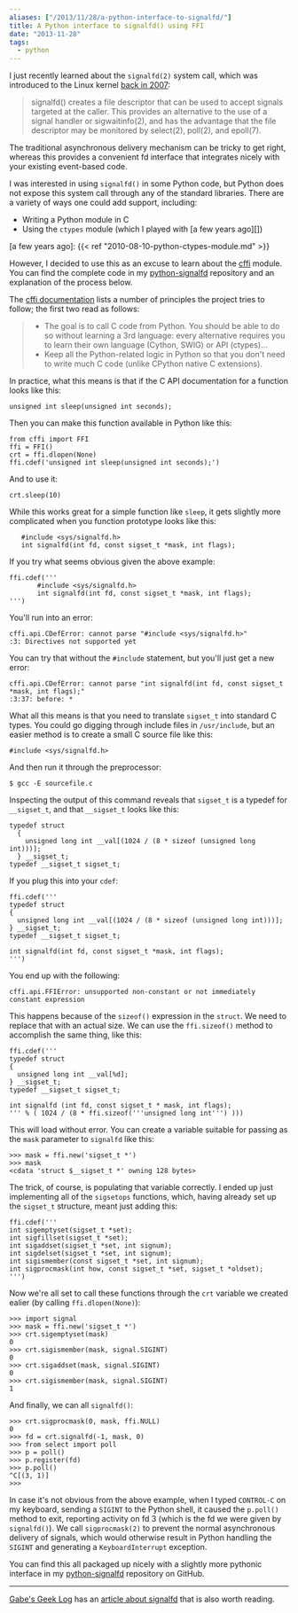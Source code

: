 ```yaml
---
aliases: ["/2013/11/28/a-python-interface-to-signalfd/"]
title: A Python interface to signalfd() using FFI
date: "2013-11-28"
tags:
  - python
---
```


I just recently learned about the `signalfd(2)` system call, which was
introduced to the Linux kernel [back in 2007][]:

>  signalfd() creates a file descriptor that can be used to accept
>  signals targeted at the caller.  This provides an alternative to
>  the use  of  a  signal handler  or  sigwaitinfo(2),  and has the
>  advantage that the file descriptor may be monitored by select(2),
>  poll(2), and epoll(7).

The traditional asynchronous delivery mechanism can be tricky to get
right, whereas this provides a convenient fd interface that integrates
nicely with your existing event-based code.

I was interested in using `signalfd()` in some Python code, but Python
does not expose this system call through any of the standard
libraries.  There are a variety of ways one could add support,
including:

- Writing a Python module in C
- Using the `ctypes` module (which I played with [a few years ago][])

[a few years ago]: {{< ref "2010-08-10-python-ctypes-module.md" >}}

However, I decided to use this as an excuse to learn about the
[cffi][] module.  You can find the complete code in my
[python-signalfd][] repository and an explanation of the process
below.

[back in 2007]: http://lwn.net/Articles/225714/
[cffi]: https://pypi.python.org/pypi/cffi
[cffi documentation]: http://cffi.readthedocs.org/

<!-- more -->

The [cffi documentation][] lists a number of principles the project
tries to follow; the first two read as follows:

> - The goal is to call C code from Python. You should be able to do so without learning a 3rd language: every alternative requires you to learn their own language (Cython, SWIG) or API (ctypes)...
> - Keep all the Python-related logic in Python so that you don't need to write much C code (unlike CPython native C extensions).

In practice, what this means is that if the C API documentation for a
function looks like this:

    unsigned int sleep(unsigned int seconds);

Then you can make this function available in Python like this:

    from cffi import FFI
    ffi = FFI()
    crt = ffi.dlopen(None)
    ffi.cdef('unsigned int sleep(unsigned int seconds);')

And to use it:

    crt.sleep(10)

While this works great for a simple function like `sleep`, it gets
slightly more complicated when you function prototype looks like this:

       #include <sys/signalfd.h>
       int signalfd(int fd, const sigset_t *mask, int flags);

If you try what seems obvious given the above example:

    ffi.cdef('''
           #include <sys/signalfd.h>
           int signalfd(int fd, const sigset_t *mask, int flags);
    ''')

You'll run into an error:

    cffi.api.CDefError: cannot parse "#include <sys/signalfd.h>"
    :3: Directives not supported yet

You can try that without the `#include` statement, but you'll just get
a new error:

    cffi.api.CDefError: cannot parse "int signalfd(int fd, const sigset_t *mask, int flags);"
    :3:37: before: *

What all this means is that you need to translate `sigset_t` into
standard C types.  You could go digging through include files in
`/usr/include`, but an easier method is to create a small C source
file like this:

    #include <sys/signalfd.h>

And then run it through the preprocessor:

    $ gcc -E sourcefile.c

Inspecting the output of this command reveals that `sigset_t` is a
typedef for `__sigset_t`, and that `__sigset_t` looks like this:

    typedef struct
      {
        unsigned long int __val[(1024 / (8 * sizeof (unsigned long int)))];
      } __sigset_t;
    typedef __sigset_t sigset_t;

If you plug this into your `cdef`:

    ffi.cdef('''
    typedef struct
    {
      unsigned long int __val[(1024 / (8 * sizeof (unsigned long int)))];
    } __sigset_t;
    typedef __sigset_t sigset_t;

    int signalfd(int fd, const sigset_t *mask, int flags);
    ''')

You end up with the following:

    cffi.api.FFIError: unsupported non-constant or not immediately constant expression

This happens because of the `sizeof()` expression in the `struct`.  We
need to replace that with an actual size.  We can use the
`ffi.sizeof()` method to accomplish the same thing, like this:

    ffi.cdef('''
    typedef struct
    {
      unsigned long int __val[%d];
    } __sigset_t;
    typedef __sigset_t sigset_t;

    int signalfd (int fd, const sigset_t * mask, int flags);
    ''' % ( 1024 / (8 * ffi.sizeof('''unsigned long int''') )))

This will load without error.  You can create a variable suitable for
passing as the `mask` parameter to `signalfd` like this:

    >>> mask = ffi.new('sigset_t *')
    >>> mask
    <cdata 'struct $__sigset_t *' owning 128 bytes>

The trick, of course, is populating that variable correctly.  I ended
up just implementing all of the `sigsetops` functions, which, having
already set up the `sigset_t` structure, meant just adding this:

    ffi.cdef('''
    int sigemptyset(sigset_t *set);
    int sigfillset(sigset_t *set);
    int sigaddset(sigset_t *set, int signum);
    int sigdelset(sigset_t *set, int signum);
    int sigismember(const sigset_t *set, int signum);
    int sigprocmask(int how, const sigset_t *set, sigset_t *oldset);
    ''')

Now we're all set to call these functions through the `crt` variable
we created ealier (by calling `ffi.dlopen(None)`):

    >>> import signal
    >>> mask = ffi.new('sigset_t *')
    >>> crt.sigemptyset(mask)
    0
    >>> crt.sigismember(mask, signal.SIGINT)
    0
    >>> crt.sigaddset(mask, signal.SIGINT)
    0
    >>> crt.sigismember(mask, signal.SIGINT)
    1

And finally, we can all `signalfd()`:

    >>> crt.sigprocmask(0, mask, ffi.NULL)
    0
    >>> fd = crt.signalfd(-1, mask, 0)
    >>> from select import poll
    >>> p = poll()
    >>> p.register(fd)
    >>> p.poll()
    ^C[(3, 1)]
    >>> 

In case it's not obvious from the above example, when I typed
`CONTROL-C` on my keyboard, sending a `SIGINT` to the Python shell, it
caused the `p.poll()` method to exit, reporting activity on fd 3
(which is the fd we were given by `signalfd()`).  We call
`sigprocmask(2)` to prevent the normal asynchronous delivery of
signals, which would otherwise result in Python handling the `SIGINT`
and generating a `KeyboardInterrupt` exception.

You can find this all packaged up nicely with a slightly more pythonic
interface in my [python-signalfd][] repository on GitHub.

---

[Gabe's Geek Log][glog] has an [article about signalfd][] that is also
worth reading.

[python-signalfd]: https://github.com/larsks/python-signalfd
[glog]: http://gabrbedd.wordpress.com/
[article about signalfd]: http://gabrbedd.wordpress.com/2013/07/29/handling-signals-with-signalfd/

